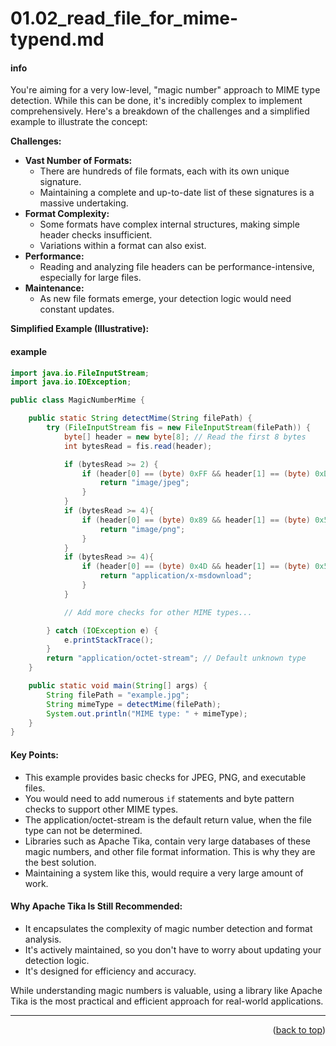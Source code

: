 <a name="topage"></a>

# 01.02_read_file_for_mime-typend.md

#### info

You're aiming for a very low-level, "magic number" approach to MIME type detection. While this can be done, it's incredibly complex to implement comprehensively. Here's a breakdown of the challenges and a simplified example to illustrate the concept:

**Challenges:**

* **Vast Number of Formats:**
    * There are hundreds of file formats, each with its own unique signature.
    * Maintaining a complete and up-to-date list of these signatures is a massive undertaking.
* **Format Complexity:**
    * Some formats have complex internal structures, making simple header checks insufficient.
    * Variations within a format can also exist.
* **Performance:**
    * Reading and analyzing file headers can be performance-intensive, especially for large files.
* **Maintenance:**
    * As new file formats emerge, your detection logic would need constant updates.

**Simplified Example (Illustrative):**

#### example

```java
import java.io.FileInputStream;
import java.io.IOException;

public class MagicNumberMime {

    public static String detectMime(String filePath) {
        try (FileInputStream fis = new FileInputStream(filePath)) {
            byte[] header = new byte[8]; // Read the first 8 bytes
            int bytesRead = fis.read(header);

            if (bytesRead >= 2) {
                if (header[0] == (byte) 0xFF && header[1] == (byte) 0xD8) {
                    return "image/jpeg";
                }
            }
            if (bytesRead >= 4){
                if (header[0] == (byte) 0x89 && header[1] == (byte) 0x50 && header[2] == (byte) 0x4E && header[3] == (byte) 0x47){
                    return "image/png";
                }
            }
            if (bytesRead >= 4){
                if (header[0] == (byte) 0x4D && header[1] == (byte) 0x5A){
                    return "application/x-msdownload";
                }
            }

            // Add more checks for other MIME types...

        } catch (IOException e) {
            e.printStackTrace();
        }
        return "application/octet-stream"; // Default unknown type
    }

    public static void main(String[] args) {
        String filePath = "example.jpg";
        String mimeType = detectMime(filePath);
        System.out.println("MIME type: " + mimeType);
    }
}
```

#### **Key Points:**

* This example provides basic checks for JPEG, PNG, and executable files.
* You would need to add numerous `if` statements and byte pattern checks to support other MIME types.
* The application/octet-stream is the default return value, when the file type can not be determined.
* Libraries such as Apache Tika, contain very large databases of these magic numbers, and other file format information. This is why they are the best solution.
* Maintaining a system like this, would require a very large amount of work.

#### **Why Apache Tika Is Still Recommended:**

* It encapsulates the complexity of magic number detection and format analysis.
* It's actively maintained, so you don't have to worry about updating your detection logic.
* It's designed for efficiency and accuracy.

While understanding magic numbers is valuable, using a library like Apache Tika is the most practical and efficient approach for real-world applications.



----

<p align="right">(<a href="#topage">back to top</a>)</p>
<br/>
<br/>
